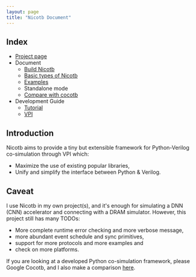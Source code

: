 ```yaml
---
layout: page
title: "Nicotb Document"
---
```

## Index
* [Project page](https://github.com/johnjohnlin/nicotb)
* Document
	* [Build Nicotb](build.html)
	* [Basic types of Nicotb](signal.html)
	* [Examples](examples.html)
	* Standalone mode
	* [Compare with cocotb](compare.html)
* Development Guide
	* [Tutorial](concurrent.html)
	* [VPI](vpi.html)

## Introduction

Nicotb aims to provide a tiny but extensible framework
for Python-Verilog co-simulation through VPI which:

* Maximize the use of existing popular libraries,
* Unify and simplify the interface between Python & Verilog.

## Caveat

I use Nicotb in my own project(s),
and it\'s enough for simulating a DNN (CNN) accelerator and connecting with a DRAM simulator.
However, this project still has many TODOs:

* More complete runtime error checking and more verbose message,
* more abundant event schedule and sync primitives,
* support for more protocols and more examples and
* check on more platforms.

If you are looking at a developed Python co-simulation framework,
please Google Cocotb, and I also make a comparison [here](compare.html).
